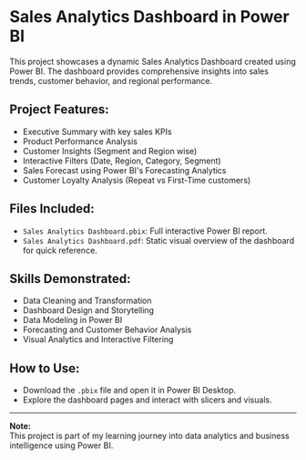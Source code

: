 # Sales Analytics Dashboard in Power BI

This project showcases a dynamic Sales Analytics Dashboard created using Power BI. The dashboard provides comprehensive insights into sales trends, customer behavior, and regional performance.

## Project Features:
- Executive Summary with key sales KPIs
- Product Performance Analysis
- Customer Insights (Segment and Region wise)
- Interactive Filters (Date, Region, Category, Segment)
- Sales Forecast using Power BI's Forecasting Analytics
- Customer Loyalty Analysis (Repeat vs First-Time customers)

## Files Included:
- `Sales Analytics Dashboard.pbix`: Full interactive Power BI report.
- `Sales Analytics Dashboard.pdf`: Static visual overview of the dashboard for quick reference.

## Skills Demonstrated:
- Data Cleaning and Transformation
- Dashboard Design and Storytelling
- Data Modeling in Power BI
- Forecasting and Customer Behavior Analysis
- Visual Analytics and Interactive Filtering

## How to Use:
- Download the `.pbix` file and open it in Power BI Desktop.
- Explore the dashboard pages and interact with slicers and visuals.

---

**Note:**  
This project is part of my learning journey into data analytics and business intelligence using Power BI.



